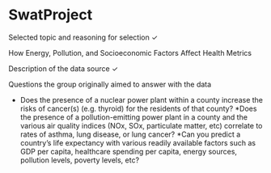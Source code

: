 # SwatProject

Selected topic and reasoning for selection ✓

How Energy, Pollution, and Socioeconomic Factors Affect Health Metrics

Description of the data source ✓ 

Questions the group originally aimed to answer with
the data
* Does the presence of a nuclear power plant within a county increase the risks of cancer(s) (e.g. thyroid) for the residents of that county?
*Does the presence of a pollution-emitting power plant in a county and the various air quality indices (NOx, SOx, particulate matter, etc) correlate to rates of asthma, lung disease, or lung cancer?
*Can you predict a country’s life expectancy with various readily available factors such as GDP per capita, healthcare spending per capita, energy sources, pollution levels, poverty levels, etc?
